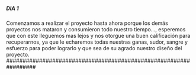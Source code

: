 ##### DIA 1 #####
Comenzamos a realizar el proyecto hasta ahora 
porque los demás proyectos nos mataron y consumieron todo nuestro tiempo..., 
esperemos que con este lleguemos mas lejos y nos otorgue una buen calificación para recuperarnos, 
ya que le echaremos todas nuestras ganas, sudor, sangre y esfuerzo para poder lograrlo y que sea de su agrado nuestro diseño del proyecto.
#################################################################
